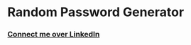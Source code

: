 # Random Password Generator
### [Connect me over LinkedIn](https://www.linkedin.com/in/rutvik-raut/)